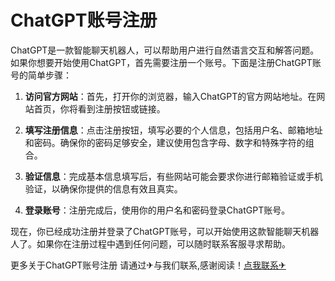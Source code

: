 # ChatGPT账号注册

ChatGPT是一款智能聊天机器人，可以帮助用户进行自然语言交互和解答问题。如果你想要开始使用ChatGPT，首先需要注册一个账号。下面是注册ChatGPT账号的简单步骤：

1. **访问官方网站**：首先，打开你的浏览器，输入ChatGPT的官方网站地址。在网站首页，你将看到注册按钮或链接。

2. **填写注册信息**：点击注册按钮，填写必要的个人信息，包括用户名、邮箱地址和密码。确保你的密码足够安全，建议使用包含字母、数字和特殊字符的组合。

3. **验证信息**：完成基本信息填写后，有些网站可能会要求你进行邮箱验证或手机验证，以确保你提供的信息有效且真实。

4. **登录账号**：注册完成后，使用你的用户名和密码登录ChatGPT账号。

现在，你已经成功注册并登录了ChatGPT账号，可以开始使用这款智能聊天机器人了。如果你在注册过程中遇到任何问题，可以随时联系客服寻求帮助。

更多关于ChatGPT账号注册 请通过✈与我们联系,感谢阅读！[点我联系✈](https://www.G208.com)